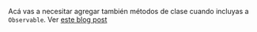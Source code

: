 Acá vas a necesitar agregar también métodos de clase cuando incluyas a `Observable`. Ver [este blog post](http://www.dan-manges.com/blog/27)
